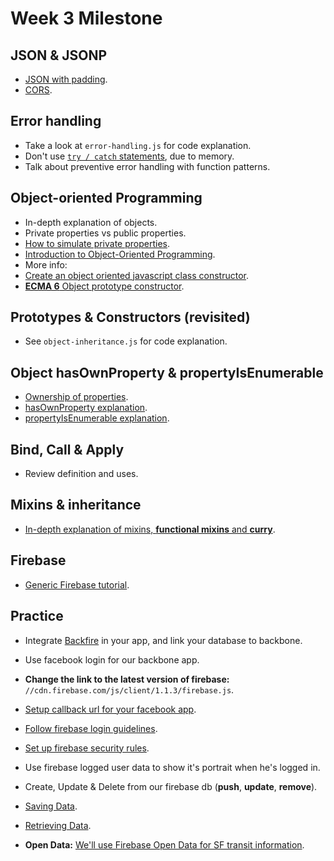 Week 3 Milestone
===================

## JSON & JSONP

* [JSON with padding](http://web.ontuts.com/tutoriales/jsonp-llamadas-ajax-entre-dominios/).
* [CORS](http://www.html5rocks.com/en/tutorials/cors/).

## Error handling

* Take a look at `error-handling.js` for code explanation.
* Don't use [`try / catch` statements](https://developer.mozilla.org/en-US/docs/Web/JavaScript/Reference/Statements/try...catch), due to memory.
* Talk about preventive error handling with function patterns.

## Object-oriented Programming

* In-depth explanation of objects.
* Private properties vs public properties.
* [How to simulate private properties](https://developer.mozilla.org/en-US/Add-ons/SDK/Guides/Contributor_s_Guide/Private_Properties).
* [Introduction to Object-Oriented Programming](https://developer.mozilla.org/en-US/docs/Web/JavaScript/Introduction_to_Object-Oriented_JavaScript).
* More info:
 * [Create an object oriented javascript class constructor](http://www.htmlgoodies.com/html5/tutorials/create-an-object-oriented-javascript-class-constructor.html).
 * [__ECMA 6__ Object prototype constructor](https://developer.mozilla.org/en-US/docs/Web/JavaScript/Reference/Global_Objects/Object/create).

## Prototypes & Constructors (revisited)

* See `object-inheritance.js` for code explanation.

## Object hasOwnProperty & propertyIsEnumerable

* [Ownership of properties](https://developer.mozilla.org/en-US/docs/Web/JavaScript/Enumerability_and_ownership_of_properties).
* [hasOwnProperty explanation](https://developer.mozilla.org/en-US/docs/Web/JavaScript/Reference/Global_Objects/Object/hasOwnProperty).
* [propertyIsEnumerable explanation](https://developer.mozilla.org/en-US/docs/Web/JavaScript/Reference/Global_Objects/Object/propertyIsEnumerable).

## Bind, Call & Apply

* Review definition and uses.

## Mixins & inheritance

* [In-depth explanation of mixins, __functional mixins__ and __curry__](http://javascriptweblog.wordpress.com/2011/05/31/a-fresh-look-at-javascript-mixins/).

## Firebase

* [Generic Firebase tutorial](http://thejackalofjavascript.com/getting-started-with-firebase/).

## Practice

* Integrate [Backfire](https://github.com/firebase/backbonefire) in your app, and link your database to backbone.

* Use facebook login for our backbone app.
 * __Change the link to the latest version of firebase:__ `//cdn.firebase.com/js/client/1.1.3/firebase.js`.
 * [Setup callback url for your facebook app](https://www.firebase.com/docs/web/guide/login/facebook.html).
 * [Follow firebase login guidelines](https://www.firebase.com/docs/web/guide/user-auth.html).
 * [Set up firebase security rules](https://www.firebase.com/docs/security/guide/user-security.html).
 * Use firebase logged user data to show it's portrait when he's logged in.

* Create, Update & Delete from our firebase db (__push__, __update__, __remove__).
 * [Saving Data](https://www.firebase.com/docs/web/guide/saving-data.html).
 * [Retrieving Data](https://www.firebase.com/docs/web/guide/retrieving-data.html).
* __Open Data:__ [We'll use Firebase Open Data for SF transit information](https://www.firebase.com/docs/open-data/transit.html).